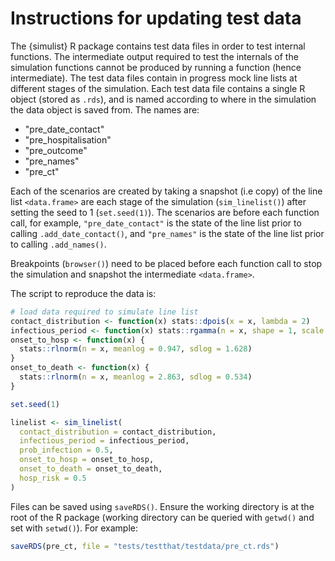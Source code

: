 # Instructions for updating test data

The {simulist} R package contains test data files in order to test internal functions. The intermediate output required to test the internals of the simulation functions cannot be produced by running a function (hence intermediate). The test data files contain in progress mock line lists at different stages of the simulation. Each test data file contains a single R object (stored as `.rds`), and is named according to where in the simulation the data object is saved from. The names are: 

* "pre_date_contact"
* "pre_hospitalisation"
* "pre_outcome"
* "pre_names"
* "pre_ct"


Each of the scenarios are created by taking a snapshot (i.e copy) of the  line list `<data.frame>` are each stage of the simulation (`sim_linelist()`) after setting the seed to 1 (`set.seed(1)`). The scenarios are before each function call, for example, `"pre_date_contact"` is the state of the line list prior to calling `.add_date_contact()`, and `"pre_names"` is the state of the line list prior to calling `.add_names()`.

Breakpoints (`browser()`) need to be placed before each function call to stop the simulation and snapshot the intermediate `<data.frame>`.

The script to reproduce the data is:

``` r
# load data required to simulate line list
contact_distribution <- function(x) stats::dpois(x = x, lambda = 2)
infectious_period <- function(x) stats::rgamma(n = x, shape = 1, scale = 1)
onset_to_hosp <- function(x) {
  stats::rlnorm(n = x, meanlog = 0.947, sdlog = 1.628)
}
onset_to_death <- function(x) {
  stats::rlnorm(n = x, meanlog = 2.863, sdlog = 0.534)
}

set.seed(1)

linelist <- sim_linelist(
  contact_distribution = contact_distribution,
  infectious_period = infectious_period,
  prob_infection = 0.5,
  onset_to_hosp = onset_to_hosp,
  onset_to_death = onset_to_death,
  hosp_risk = 0.5
)
```

Files can be saved using `saveRDS()`. Ensure the working directory is at the root of the R package (working directory can be queried with `getwd()` and set with `setwd()`). For example:
``` r
saveRDS(pre_ct, file = "tests/testthat/testdata/pre_ct.rds")
```
